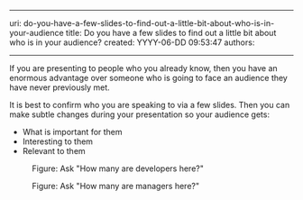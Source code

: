 

---
uri: do-you-have-a-few-slides-to-find-out-a-little-bit-about-who-is-in-your-audience
title: Do you have a few slides to find out a little bit about who is in your audience?
created: YYYY-06-DD 09:53:47
authors:

---




<span class='intro'> If you are presenting to people who you already know, then you have an enormous advantage over someone who is going to face an audience they have never previously met.
 </span>


  <p>It is best to confirm who you are speaking to via a few slides. Then you can make subtle changes during your presentation so your audience gets&#58;</p>
<ul>
    <li>What is important for them</li>
    <li>Interesting to them</li>
    <li>Relevant to them </li>
</ul>
<dl>
    <dt><img class="ms-rteCustom-ImageArea" src="/PublishingImages/developer.gif" alt="" /> </dt>
    <dd class="ms-rteCustom-FigureNormal">Figure&#58; Ask &quot;How many are developers here?&quot; </dd>
</dl>
<dl>
    <dt><img class="ms-rteCustom-ImageArea" src="/PublishingImages/manager.gif" alt="" /> </dt>
    <dd class="ms-rteCustom-FigureNormal">Figure&#58; Ask &quot;How many are managers here?&quot; </dd>
</dl>



